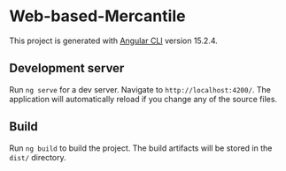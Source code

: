 # Web-based-Mercantile

This project is generated with [Angular CLI](https://github.com/angular/angular-cli) version 15.2.4.

## Development server
Run `ng serve` for a dev server. Navigate to `http://localhost:4200/`. The application will automatically reload if you change any of the source files.
## Build
Run `ng build` to build the project. The build artifacts will be stored in the `dist/` directory.
